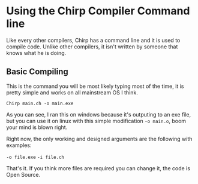 # Using the Chirp Compiler Command line
Like every other compilers, Chirp has a command line and it is used
to compile code. Unlike other compilers, it isn't written by someone that knows what he is doing.

##  Basic Compiling
This is the command you will be most likely typing most of the time, it is 
pretty simple and works on all mainstream OS I think.

```Chirp main.ch -o main.exe ```

As you can see, I ran this on windows because it's outputing to an exe file, but you can use it on linux with this simple
modification ``-o main.o``, boom your mind is blown right. 

Right now, the only working and designed arguments are the following with examples:

```-o file.exe```
```-i file.ch```

That's it. If you think more files are required you can change it, the code is Open Source.
